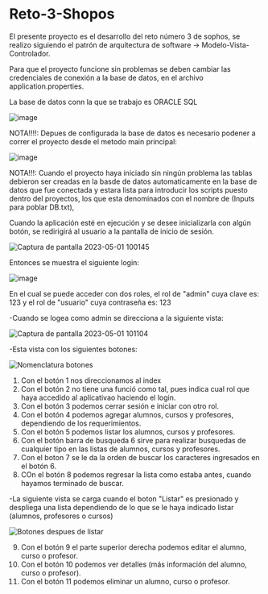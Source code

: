 # Reto-3-Shopos
El presente proyecto es el desarrollo del reto número 3 de sophos, se realizo siguiendo el patrón de arquitectura de software -> Modelo-Vista-Controlador.

Para que el proyecto funcione sin problemas se deben cambiar las credenciales de conexión a la base de datos, en el archivo application.properties.

La base de datos conn la que se trabajo es ORACLE SQL

![image](https://user-images.githubusercontent.com/132238891/235387041-e62a8c50-cd7f-4ac4-8987-c52fe2c59f7f.png)

NOTA!!!!: Depues de configurada la base de datos es necesario podener a correr el proyecto desde el metodo main principal:

![image](https://user-images.githubusercontent.com/114323630/235480259-7dc34060-47a5-44fe-8376-fa5b2cabbc9b.png)

NOTA!!!: Cuando el proyecto haya iniciado sin ningún problema las tablas debieron ser creadas en la basde de datos automaticamente en la base de datos que fue conectada y estara lista para introducir los scripts puesto dentro del proyectos, los que esta denominados con el nombre de (Inputs para poblar DB.txt),


Cuando la aplicación esté en ejecución y se desee inicializarla con algún botón, se redirigirá al usuario a la pantalla de inicio de sesión.

![Captura de pantalla 2023-05-01 100145](https://user-images.githubusercontent.com/114323630/235472961-1c7436c9-0da3-4bbf-928a-7dd8dff339de.jpg)

Entonces se muestra el siguiente login:

![image](https://user-images.githubusercontent.com/114323630/235472474-d66f26f8-f0a2-4b62-8752-1f52a461d8fb.png)

En el cual se puede acceder con dos roles, el rol de "admin" cuya clave es: 123 y el rol de "usuario" cuya contraseña es: 123

-Cuando se logea como admin se direcciona a la siguiente vista:

![Captura de pantalla 2023-05-01 101104](https://user-images.githubusercontent.com/114323630/235474448-586206cc-937d-44bf-a390-89ff27f0fcfa.jpg)

-Esta vista con los siguientes botones:

![Nomenclatura botones](https://user-images.githubusercontent.com/114323630/235476417-5260c1a5-709d-4477-9a3d-93294fceec68.jpg)

1) Con el botón 1 nos direccionamos al index
2) Con el botón 2 no tiene una funció como tal, pues indica cual rol que haya accedido al aplicativao haciendo el login.
3) Con el botón 3 podemos cerrar sesión e iniciar con otro rol.
4) Con el botón 4 podemos agregar alumnos, cursos y profesores, dependiendo de los requerimientos.
5) Con el botón 5 podemos listar los alumnos, cursos y profesores.
6) Con el botón barra de busqueda 6 sirve para realizar busquedas de cualquier tipo en las listas de alumnos, cursos y profesores.
7) Con el boton 7 se le da la orden de buscar los caracteres ingresados en el botón 6.
8) COn el botón 8 podemos regresar la lista como estaba antes, cuando hayamos terminado de buscar.

-La siguiente vista se carga cuando el boton "Listar" es presionado y despliega una lista dependiendo de lo que se le haya indicado listar (alumnos, profesores o cursos)

![Botones despues de listar](https://user-images.githubusercontent.com/114323630/235477868-78bf705f-4b5e-4732-a7cc-bd8c6f7007da.jpg)

9) Con el botón 9 el parte superior derecha podemos editar el alumno, curso o profesor.
10) Con el botón 10 podemos ver detalles (más información del alumno, curso o profesor).
11) Con el botón 11 podemos eliminar un alumno, curso o profesor.


